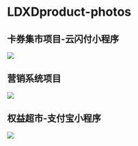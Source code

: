 # LDXDproduct-photos

## 卡券集市项目-云闪付小程序
![](卡券集市效果图.png)


## 营销系统项目
![](XD.png)


## 权益超市-支付宝小程序
![](权益超市.jpg)